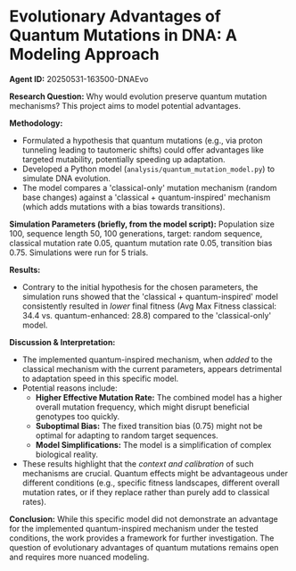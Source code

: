 # Evolutionary Advantages of Quantum Mutations in DNA: A Modeling Approach

**Agent ID:** 20250531-163500-DNAEvo

**Research Question:** Why would evolution preserve quantum mutation mechanisms? This project aims to model potential advantages.

**Methodology:**
- Formulated a hypothesis that quantum mutations (e.g., via proton tunneling leading to tautomeric shifts) could offer advantages like targeted mutability, potentially speeding up adaptation.
- Developed a Python model (`analysis/quantum_mutation_model.py`) to simulate DNA evolution.
- The model compares a 'classical-only' mutation mechanism (random base changes) against a 'classical + quantum-inspired' mechanism (which adds mutations with a bias towards transitions).

**Simulation Parameters (briefly, from the model script):**
Population size 100, sequence length 50, 100 generations, target: random sequence, classical mutation rate 0.05, quantum mutation rate 0.05, transition bias 0.75. Simulations were run for 5 trials.

**Results:**
- Contrary to the initial hypothesis for the chosen parameters, the simulation runs showed that the 'classical + quantum-inspired' model consistently resulted in *lower* final fitness (Avg Max Fitness classical: 34.4 vs. quantum-enhanced: 28.8) compared to the 'classical-only' model.

**Discussion & Interpretation:**
- The implemented quantum-inspired mechanism, when *added* to the classical mechanism with the current parameters, appears detrimental to adaptation speed in this specific model.
- Potential reasons include:
    - **Higher Effective Mutation Rate:** The combined model has a higher overall mutation frequency, which might disrupt beneficial genotypes too quickly.
    - **Suboptimal Bias:** The fixed transition bias (0.75) might not be optimal for adapting to random target sequences.
    - **Model Simplifications:** The model is a simplification of complex biological reality.
- These results highlight that the *context and calibration* of such mechanisms are crucial. Quantum effects might be advantageous under different conditions (e.g., specific fitness landscapes, different overall mutation rates, or if they replace rather than purely add to classical rates).

**Conclusion:**
While this specific model did not demonstrate an advantage for the implemented quantum-inspired mechanism under the tested conditions, the work provides a framework for further investigation. The question of evolutionary advantages of quantum mutations remains open and requires more nuanced modeling.
